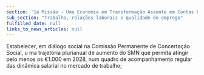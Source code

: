 ```yaml
---
section: '1a Missão - Uma Economia em Transformação Assente em Contas Equilibradas'
sub_section: "Trabalho, relações laborais e qualidade do emprego"
fulfilled_date: null
links_to_news_articles: null
---
```


Estabelecer, em diálogo social na Comissão Permanente de Concertação Social, u ma trajetória plurianual de aumento do SMN que permita atingir pelo menos os €1.000 em 2028, num quadro de acompanhamento regular das dinâmica salarial no mercado de trabalho;